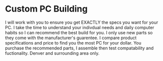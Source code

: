 # Custom PC Building
I will work with you to ensure you get EXACTLY the specs you want for your PC. I take the time to understand your indivdual needs and daily computer habits so I can recommend the best build for you. I only use new parts so they come with the manufacturer's guarentee. I compare product specifications and price to find you the most PC for your dollar. You purchase the recommended parts, I assemble then test compatability and fuctionality. Denver and surrounding area only. 
